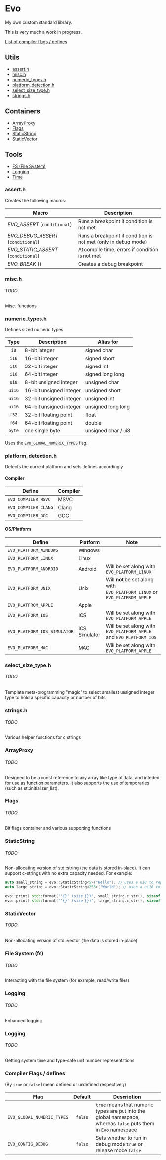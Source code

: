 # Evo
My own custom standard library.

This is very much a work in progress.



[List of compiler flags / defines](#compiler-flags)

## Utils
- [assert.h](#assert)
- [misc.h](#misc)
- [numeric_types.h](#numeric_types)
- [platform_detection.h](#platform_detection)
- [select_size_type.h](#select_size_type)
- [strings.h](#strings)

## Containers
- [ArrayProxy](#array_proxy)
- [Flags](#flags)
- [StaticString](#static_string)
- [StaticVector](#static_vector)


## Tools
- [FS (File System)](#fs)
- [Logging](#logging)
- [Time](#time)



<a name="assert"></a>
### assert.h
Creates the following macros:

| Macro                               | Description                                                                   |
|-------------------------------------|-------------------------------------------------------------------------------|
| *EVO_ASSERT* (`conditional`)        | Runs a breakpoint if condition is not met                                     |
| *EVO_DEBUG_ASSERT* (`conditional`)  | Runs a breakpoint if condition is not met (only in [debug mode](#debug-mode)) |
| *EVO_STATIC_ASSERT* (`conditional`) | At compile time, errors if condition is not met                               |
| *EVO_BREAK* ()                      | Creates a debug breakpoint                                                    |


<a name="misc"></a>
### misc.h
###### TODO
Misc. functions



<a name="numeric_types"></a>
### numeric_types.h
Defines sized numeric types

| Type   | Description             | Alias for           |
|:------:|-------------------------|---------------------|
| `i8`   | 8-bit integer           | signed char         |
| `i16`  | 16-bit integer          | signed short        |
| `i16`  | 32-bit integer          | signed int          |
| `i16`  | 64-bit integer          | signed long long    |
| `ui8`  | 8-bit unsigned integer  | unsigned char       |
| `ui16` | 16-bit unsigned integer | unsigned short      |
| `ui16` | 32-bit unsigned integer | unsigned int        |
| `ui16` | 64-bit unsigned integer | unsigned long long  |
| `f32`  | 32-bit floating point   | float               |
| `f64`  | 64-bit floating point   | double              |
| `byte` | one single byte         | unsigned char / ui8 |


Uses the [`EVO_GLOBAL_NUMERIC_TYPES`](#global-numeric-types) flag.

<a name="platform_detection"></a>
### platform_detection.h
Detects the current platform and sets defines accordingly

#### Compiler
| Define               | Compiler |
|----------------------|----------|
| `EVO_COMPILER_MSVC`  | MSVC     |
| `EVO_COMPILER_CLANG` | Clang    |
| `EVO_COMPILER_GCC`   | GCC      |

#### OS/Platform
| Define                       | Platform      | Note                                                                        |
|------------------------------|---------------|-----------------------------------------------------------------------------|
| `EVO_PLATFORM_WINDOWS`       | Windows       |                                                                             |
| `EVO_PLATFORM_LINUX`         | Linux         |                                                                             |
| `EVO_PLATFORM_ANDROID`       | Android       | Will be set along with `EVO_PLATFORM_LINUX`								 |
| `EVO_PLATFORM_UNIX`          | Unix          | Will **not** be set along with `EVO_PLATFORM_LINUX` or `EVO_PLATFROM_APPLE` |
| `EVO_PLATFROM_APPLE`         | Apple         |               																 |
| `EVO_PLATFORM_IOS`           | IOS           | Will be set along with `EVO_PLATFORM_APPLE`								 |
| `EVO_PLATFORM_IOS_SIMULATOR` | IOS Simulator | Will be set along with `EVO_PLATFORM_APPLE` and `EVO_PLATFORM_IOS`          |
| `EVO_PLATFORM_MAC`           | MAC           | Will be set along with `EVO_PLATFORM_APPLE`                                 |



<a name="select_size_type"></a>
### select_size_type.h
###### TODO
Template meta-programming "magic" to select smallest unsigned integer type to hold a specific capacity or number of bits


<a name="strings"></a>
### strings.h
###### TODO
Various helper functions for c strings





<a name="array_proxy"></a>
### ArrayProxy
###### TODO
Designed to be a const reference to any array like type of data, and inteded for use as function parameters. It also supports the use of temporaries (such as st::initializer_list).


<a name="flags"></a>
### Flags
###### TODO
Bit flags container and various supporting functions


<a name="static_string"></a>
### StaticString
###### TODO
Non-allocating version of std::string (the data is stored in-place). 
It can support c-strings with no extra capacity needed. For example:
```c++
auto small_string = evo::StaticString<5>("Hello"); // uses a ui8 to represent current size
auto large_string = evo::StaticString<256>("World"); // uses a ui16 to represent current size

evo::print( std::format("'{}' (size {})", small_string.c_str(), sizeof(small_string)) ); // prints: "'Hello' (size 6)"
evo::print( std::format("'{}' (size {})", large_string.c_str(), sizeof(large_string)) ); // prints: "'World' (size 258)"
```


<a name="static_vector"></a>
### StaticVector
###### TODO
Non-allocating version of std::vector (the data is stored in-place)




<a name="fs"></a>
### File System (fs)
###### TODO
Interacting with the file system (for example, read/write files)


<a name="logging"></a>
### Logging
###### TODO
Enhanced logging


<a name="time"></a>
### Logging
###### TODO
Getting system time and type-safe unit number representations





<a name="compiler-flags"></a>
### Compiler Flags / defines
(By `true` or `false` I mean defined or undefined respectively)

|                                     Flag                       | Default | Description                                                                                                     |
|----------------------------------------------------------------|:-------:|-----------------------------------------------------------------------------------------------------------------|
| <a name="global-numeric-types"></a> `EVO_GLOBAL_NUMERIC_TYPES` | `false` | `true` means that numeric types are put into the global namespace, whereas `false` puts them in `Evo` namespace |
| <a name="debug-mode"></a>           `EVO_CONFIG_DEBUG`         | `false` | Sets whether to run in debug mode `true` or release mode `false`                                                |

